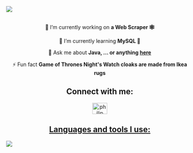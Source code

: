 <div>
    <img align = "center" src = "https://i.pinimg.com/originals/d0/00/b3/d000b3641dcec6b05f48f3c6b76ff6ad.gif" width = "max" height = "auto">
</div>
<div align="center">
 <br>

 🔭 I’m currently working on **a Web Scraper 🕸️**
 
 🌱 I’m currently learning **MySQL 🐬**

 💬 Ask me about **Java, ... or anything [here](https://github.com/philipAthanasopoulos/philipAthanasopoulos/issues)**

 ⚡ Fun fact **Game of Thrones Night's Watch cloaks are made from Ikea rugs**
 
 </div>
<h2 align="center">Connect with me:</h2>
<p align="center">
<a href="https://www.linkedin.com/in/philip-athanasopoulos-a3709b243/" target="blank"><img align="center" src="https://raw.githubusercontent.com/rahuldkjain/github-profile-readme-generator/master/src/images/icons/Social/linked-in-alt.svg" alt="philip athanasopoulos" height="30" width="40" /></a>
</p>

<p align="center">
  <a href="https://skillicons.dev">
      <h2 align = "center">Languages and tools I use:</h2>
    <img align = "center" src="https://skillicons.dev/icons?i=java,idea,maven,git,c,vscode,linux,python,firebase,figma,js,html,css" />
  </a>
</p>
